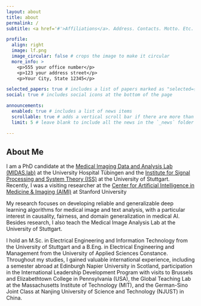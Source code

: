 ```yaml
---
layout: about
title: about
permalink: /
subtitle: <a href='#'>Affiliations</a>. Address. Contacts. Motto. Etc.

profile:
  align: right
  image: lf.png
  image_circular: false # crops the image to make it circular
  more_info: >
    <p>555 your office number</p>
    <p>123 your address street</p>
    <p>Your City, State 12345</p>

selected_papers: true # includes a list of papers marked as "selected={true}"
social: true # includes social icons at the bottom of the page

announcements:
  enabled: true # includes a list of news items
  scrollable: true # adds a vertical scroll bar if there are more than 3 news items
  limit: 5 # leave blank to include all the news in the `_news` folder

---
```


## About Me

I am a PhD candidate at the [Medical Imaging Data and Analysis Lab (MIDAS.lab)](https://www.medizin.uni-tuebingen.de/de/das-klinikum/einrichtungen/kliniken/radiologie/allgemeine-radiologie/forschung/ag-midas) at the University Hospital Tübingen and the [Institute for Signal Processing and System Theory (ISS)](https://www.iss.uni-stuttgart.de/) at the University of Stuttgart.  
Recently, I was a visiting researcher at the [Center for Artificial Intelligence in Medicine & Imaging (AIMI)](https://aimi.stanford.edu/) at Stanford University

My research focuses on developing reliable and generalizable deep learning algorithms for medical image and text analysis, with a particular interest in causality, fairness, and domain generalization in medical AI.  Besides research, I also teach the Medical Image Analysis Lab at the University of Stuttgart.

I hold an M.Sc. in Electrical Engineering and Information Technology from the University of Stuttgart and a B.Eng. in Electrical Engineering and Management from the University of Applied Sciences Constance. Throughout my studies, I gained valuable international experience, including a semester abroad at Edinburgh Napier University in Scotland, participation in the International Leadership Development Program with visits to Brussels and Elizabethtown College in Pennsylvania (USA), the Global Teaching Lab at the Massachusetts Institute of Technology (MIT), and the German-Sino Joint Class at Nanjing University of Science and Technology (NJUST) in China.


